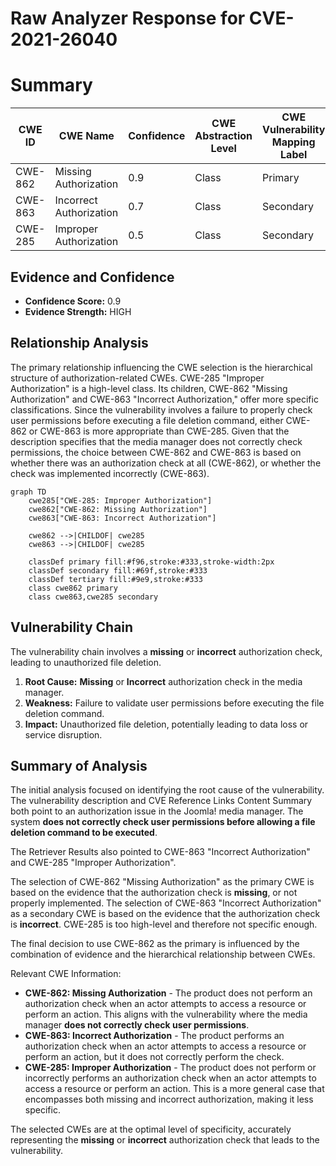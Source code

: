 # Raw Analyzer Response for CVE-2021-26040

# Summary
| CWE ID | CWE Name | Confidence | CWE Abstraction Level | CWE Vulnerability Mapping Label | CWE-Vulnerability Mapping Notes |
|---|---|---|---|---|---|
| CWE-862 | Missing Authorization | 0.9 | Class | Primary | Allowed-with-Review |
| CWE-863 | Incorrect Authorization | 0.7 | Class | Secondary | Allowed-with-Review |
| CWE-285 | Improper Authorization | 0.5 | Class | Secondary | Discouraged |

## Evidence and Confidence

*   **Confidence Score:** 0.9
*   **Evidence Strength:** HIGH

## Relationship Analysis
The primary relationship influencing the CWE selection is the hierarchical structure of authorization-related CWEs. CWE-285 "Improper Authorization" is a high-level class. Its children, CWE-862 "Missing Authorization" and CWE-863 "Incorrect Authorization," offer more specific classifications. Since the vulnerability involves a failure to properly check user permissions before executing a file deletion command, either CWE-862 or CWE-863 is more appropriate than CWE-285. Given that the description specifies that the media manager does not correctly check permissions, the choice between CWE-862 and CWE-863 is based on whether there was an authorization check at all (CWE-862), or whether the check was implemented incorrectly (CWE-863).

```mermaid
graph TD
    cwe285["CWE-285: Improper Authorization"]
    cwe862["CWE-862: Missing Authorization"]
    cwe863["CWE-863: Incorrect Authorization"]
    
    cwe862 -->|CHILDOF| cwe285
    cwe863 -->|CHILDOF| cwe285
    
    classDef primary fill:#f96,stroke:#333,stroke-width:2px
    classDef secondary fill:#69f,stroke:#333
    classDef tertiary fill:#9e9,stroke:#333
    class cwe862 primary
    class cwe863,cwe285 secondary
```

## Vulnerability Chain
The vulnerability chain involves a **missing** or **incorrect** authorization check, leading to unauthorized file deletion.

1.  **Root Cause:** **Missing** or **Incorrect** authorization check in the media manager.
2.  **Weakness:** Failure to validate user permissions before executing the file deletion command.
3.  **Impact:** Unauthorized file deletion, potentially leading to data loss or service disruption.

## Summary of Analysis
The initial analysis focused on identifying the root cause of the vulnerability. The vulnerability description and CVE Reference Links Content Summary both point to an authorization issue in the Joomla! media manager. The system **does not correctly check user permissions before allowing a file deletion command to be executed**.

The Retriever Results also pointed to CWE-863 "Incorrect Authorization" and CWE-285 "Improper Authorization".

The selection of CWE-862 "Missing Authorization" as the primary CWE is based on the evidence that the authorization check is **missing**, or not properly implemented.
The selection of CWE-863 "Incorrect Authorization" as a secondary CWE is based on the evidence that the authorization check is **incorrect**.
CWE-285 is too high-level and therefore not specific enough.

The final decision to use CWE-862 as the primary is influenced by the combination of evidence and the hierarchical relationship between CWEs.

Relevant CWE Information:

*   **CWE-862: Missing Authorization** - The product does not perform an authorization check when an actor attempts to access a resource or perform an action. This aligns with the vulnerability where the media manager **does not correctly check user permissions**.
*   **CWE-863: Incorrect Authorization** - The product performs an authorization check when an actor attempts to access a resource or perform an action, but it does not correctly perform the check.
*   **CWE-285: Improper Authorization** - The product does not perform or incorrectly performs an authorization check when an actor attempts to access a resource or perform an action. This is a more general case that encompasses both missing and incorrect authorization, making it less specific.

The selected CWEs are at the optimal level of specificity, accurately representing the **missing** or **incorrect** authorization check that leads to the vulnerability.